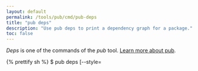 ```yaml
---
layout: default
permalink: /tools/pub/cmd/pub-deps
title: "pub deps"
description: "Use pub deps to print a dependency graph for a package."
toc: false
---
```


_Deps_ is one of the commands of the _pub_ tool.
[Learn more about pub](/tools/pub).

{% prettify sh %}
$ pub deps [--style=<style>]
{% endprettify %}

This command prints the dependency graph for a package.
The graph includes both the
[immediate dependencies]({{site.dartlang}}/tools/pub/glossary#immediate-dependency)
that the package uses (as specified in the pubspec), as well as the
[transitive dependencies]({{site.dartlang}}/tools/pub/glossary#transitive-dependency)
pulled in by the immediate dependencies.

The dependency information is printed as a tree, a list, or a compact
list.

For example, the pubspec for the markdown_converter example specifies
the following dependencies:

{% prettify none %}
dependencies:
  barback: ^0.15.2
  markdown: ^0.7.2
{% endprettify %}

Here's an example of the `pub deps` output for markdown_converter:

{% prettify none %}
$ pub deps
markdown_converter 0.0.0
|-- barback 0.15.2+6
|   |-- collection 1.1.2
|   |-- path 1.3.6
|   |-- pool 1.1.0
|   |   '-- stack_trace...
|   |-- source_span 1.2.0
|   |   '-- path...
|   '-- stack_trace 1.4.2
|       '-- path...
'-- markdown 0.7.2
{% endprettify %}

## Options

For options that apply to all pub commands, see
[Global options](/tools/pub/cmd#global-options).

`--style=<style>` or `-s <style>`
: Optional. How the output should be displayed. The options are:
`compact`, `tree`, or `list`. The default is tree.

<aside class="alert alert-info" markdown="1">
*Problems?*
See [Troubleshooting Pub](/tools/pub/troubleshoot).
</aside>
